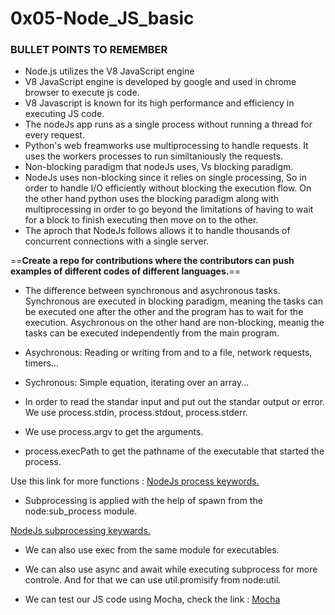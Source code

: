 # 0x05-Node_JS_basic

### BULLET POINTS TO REMEMBER

- Node.js utilizes the V8 JavaScript engine
- V8 JavaScript engine is developed by google and used in chrome browser to execute js code.
- V8 Javascript is known for its high performance and efficiency in executing JS code.
- The nodeJs app runs as a single process without running a thread for every request.
- Python's web freamworks use multiprocessing to handle requests. It uses the workers processes to run similtaniously the requests.
- Non-blocking paradigm that nodeJs uses, Vs blocking paradigm.
- NodeJs uses non-blocking since it relies on single processing, So in order to handle I/O efficiently without blocking the execution flow. On the other hand python uses the blocking paradigm along with multiprocessing in order to go beyond the limitations of having to wait for a block to finish executing then move on to the other.
- The aproch that NodeJs follows allows it to handle thousands of concurrent connections with a single server.


==**Create a repo for contributions where the contributors can
push examples of different codes of different languages.**==

- The difference between synchronous and asychronous tasks. Synchronous are executed in blocking paradigm, meaning the tasks can be executed one after the other and the program has to wait for the execution. Asychronous on the other hand are non-blocking, meanig the tasks can be executed independently from the main program.
- Asychronous: Reading or writing from and to a file, network requests, timers...
- Sychronous: Simple equation, iterating over an array...

- In order to read the standar input and put out the standar output or error. We use process.stdin, process.stdout, process.stderr.

- We use process.argv to get the arguments.
- process.execPath to get the pathname of the executable that started the process.

Use this link for more functions :
[NodeJs process keywords.](https://node.readthedocs.io/en/latest/api/process/)

- Subprocessing is applied with the help of spawn from the node:sub_process module.

[NodeJs subprocessing keywards.](https://nodejs.org/api/child_process.html)

- We can also use exec from the same module for executables.

- We can also use async and await while executing subprocess for more controle. And for that we can use util.promisify from node:util.

- We can test our JS code using Mocha, check the link :
[Mocha](https://mochajs.org/)
